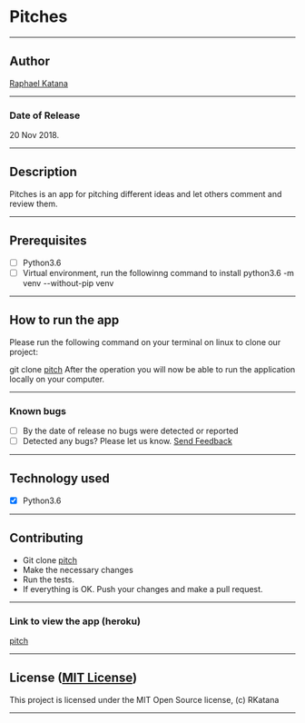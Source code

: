 # Pitches

------------------------------------------------------------------------

## Author

[Raphael Katana](https://github.com/RKatana)

------------------------------------------------------------------------

### Date of Release

20 Nov 2018.

------------------------------------------------------------------------

## Description

Pitches is an app for pitching different ideas and let others comment and review them.

------------------------------------------------------------------------

## Prerequisites

+ [ ] Python3.6
+ [ ] Virtual environment, run the followinng command to install python3.6 -m venv --without-pip venv

------------------------------------------------------------------------

## How to run the app

Please run the following command on your terminal on linux to clone our project:

git clone [pitch](https://github.com/RKatana/pitch.git)
After the operation you will now be able to run the application locally on your computer.

------------------------------------------------------------------------

### Known bugs

+ [ ] By the date of release no bugs were detected or reported
+ [ ] Detected any bugs? Please let us know. [Send Feedback](roduor41@gmail.com)

------------------------------------------------------------------------

## Technology used

+ [X] Python3.6

------------------------------------------------------------------------

## Contributing

+ Git clone [pitch](https://github.com/RKatana/pitch.git)
+ Make the necessary changes
+ Run the tests.
+ If everything is OK. Push your changes and make a pull request.

------------------------------------------------------------------------

### Link to view the app (heroku)

[pitch](https://pitchkatana.herokuapp.com/)

------------------------------------------------------------------------

## License ([MIT License](http://choosealicense.com/licenses/mit/))

This project is licensed under the MIT Open Source license, (c) RKatana

------------------------------------------------------------------------